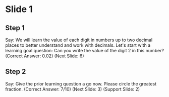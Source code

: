 # Slide 1

## Step 1

Say: We will learn the value of each digit in numbers up to two decimal places to better understand and work with decimals. Let's start with a learning goal question: Can you write the value of the digit 2 in this number? (Correct Answer: 0.02) (Next Slide: 6)

## Step 2

Say: Give the prior learning question a go now. Please circle the greatest fraction. (Correct Answer: 7/10) (Next Slide: 3) (Support Slide: 2)
